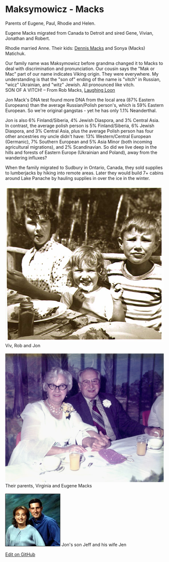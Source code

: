 # Maksymowicz - Macks

Parents of Eugene, Paul, Rhodie and Helen.

Eugene Macks migrated from Canada to Detroit and sired Gene, Vivian, Jonathan and Robert.  

Rhodie married Anne. Their kids: [Dennis Macks](https://lougheedfuneralhomes.com/book-of-memories/2019988/macks-dennis/obituary.php) and Sonya (Macks) Matichuk.

Our family name was Maksymowicz before grandma changed it to Macks to deal with discrimination and pronunciation. Our cousin says the "Mak or Mac" part of our name indicates Viking origin. They were everywhere. My understanding is that the "son of" ending of the name is "vitch" in Russian, "wicz" Ukrainian, and "witz" Jewish. All pronounced like vitch.  
SON OF A VITCH!
&ndash; From Rob Macks, [Laughing Loon](https://laughingloon.com)  

Jon Mack's DNA test found more DNA from the local area (87% Eastern Europeans) than the average Russian/Polish person's, which is 59% Eastern European. So we're original gangstas - yet he has only 1.1% Neanderthal. 

Jon is also 6% Finland/Siberia, 4% Jewish Diaspora, and 3% Central Asia. In contrast, the average polish person is 5% Finland/Siberia, 6% Jewish Diaspora, and 3% Central Asia, plus the average Polish person has four other ancestries my uncle didn't have: 13% Western/Central European (Germanic), 7% Southern European and 5% Asia Minor (both incoming agricultural migrations), and 2% Scandinavian. So did we live deep in the hills and forests of Eastern Europe (Ukrainian and Poland), away from the wandering influxes?  

When the family migrated to Sudbury in Ontario, Canada, they sold supplies to lumberjacks by hiking into remote areas.  Later they would build 7+ cabins around Lake Panache by hauling supplies in over the ice in the winter.


<img src="img/viv-rob-jon.jpg">
Viv, Rob and Jon<br><br>  

<img src="img/virginia-eugene.jpg">
Their parents, Virginia and Eugene Macks<br><br>  

<img src="img/starrman_macks.jpg">
Jon's son Jeff and his wife Jen  


[Edit on GitHub](https://github.com/FamilyTreesNet/macks)